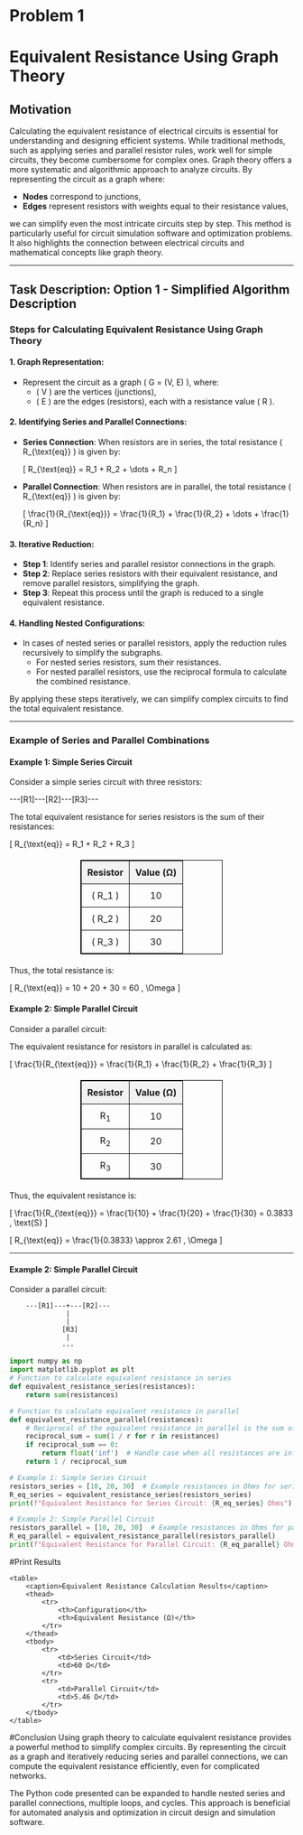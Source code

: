 # Problem 1

# Equivalent Resistance Using Graph Theory

## Motivation

Calculating the equivalent resistance of electrical circuits is essential for understanding and designing efficient systems. While traditional methods, such as applying series and parallel resistor rules, work well for simple circuits, they become cumbersome for complex ones. Graph theory offers a more systematic and algorithmic approach to analyze circuits. By representing the circuit as a graph where:

- **Nodes** correspond to junctions,
- **Edges** represent resistors with weights equal to their resistance values,

we can simplify even the most intricate circuits step by step. This method is particularly useful for circuit simulation software and optimization problems. It also highlights the connection between electrical circuits and mathematical concepts like graph theory.

---

## Task Description: Option 1 - Simplified Algorithm Description

### Steps for Calculating Equivalent Resistance Using Graph Theory

#### 1. Graph Representation:
- Represent the circuit as a graph \( G = (V, E) \), where:
  - \( V \) are the vertices (junctions),
  - \( E \) are the edges (resistors), each with a resistance value \( R \).

#### 2. Identifying Series and Parallel Connections:

- **Series Connection**: When resistors are in series, the total resistance \( R_{\text{eq}} \) is given by:
  
  \[
  R_{\text{eq}} = R_1 + R_2 + \dots + R_n
  \]

- **Parallel Connection**: When resistors are in parallel, the total resistance \( R_{\text{eq}} \) is given by:
  
  \[
  \frac{1}{R_{\text{eq}}} = \frac{1}{R_1} + \frac{1}{R_2} + \dots + \frac{1}{R_n}
  \]

#### 3. Iterative Reduction:

- **Step 1**: Identify series and parallel resistor connections in the graph.
- **Step 2**: Replace series resistors with their equivalent resistance, and remove parallel resistors, simplifying the graph.
- **Step 3**: Repeat this process until the graph is reduced to a single equivalent resistance.

#### 4. Handling Nested Configurations:

- In cases of nested series or parallel resistors, apply the reduction rules recursively to simplify the subgraphs.
  - For nested series resistors, sum their resistances.
  - For nested parallel resistors, use the reciprocal formula to calculate the combined resistance.
  
By applying these steps iteratively, we can simplify complex circuits to find the total equivalent resistance.

---

### Example of Series and Parallel Combinations

#### **Example 1: Simple Series Circuit**

Consider a simple series circuit with three resistors:

---[R1]---[R2]---[R3]---

The total equivalent resistance for series resistors is the sum of their resistances:

\[
R_{\text{eq}} = R_1 + R_2 + R_3
\]

| Resistor | Value (Ω) |
|----------|-----------|
| \( R_1 \)  | 10        |
| \( R_2 \)  | 20        |
| \( R_3 \)  | 30        |

Thus, the total resistance is:

\[
R_{\text{eq}} = 10 + 20 + 30 = 60 \, \Omega
\]

#### **Example 2: Simple Parallel Circuit**

Consider a parallel circuit:


The equivalent resistance for resistors in parallel is calculated as:

\[
\frac{1}{R_{\text{eq}}} = \frac{1}{R_1} + \frac{1}{R_2} + \frac{1}{R_3}
\]
<table border="1">
  <tr>
    <th>Resistor</th>
    <th>Value (Ω)</th>
  </tr>
  <tr>
    <td>R<sub>1</sub></td>
    <td>10</td>
  </tr>
  <tr>
    <td>R<sub>2</sub></td>
    <td>20</td>
  </tr>
  <tr>
    <td>R<sub>3</sub></td>
    <td>30</td>
  </tr>
</table>

Thus, the equivalent resistance is:

\[
\frac{1}{R_{\text{eq}}} = \frac{1}{10} + \frac{1}{20} + \frac{1}{30} = 0.3833 \, \text{S}
\]

\[
R_{\text{eq}} = \frac{1}{0.3833} \approx 2.61 \, \Omega
\]

---
#### **Example 2: Simple Parallel Circuit**

Consider a parallel circuit:

        ---[R1]---+---[R2]---
                  |
                  |
                 [R3]
                  |
                 ---


```python
import numpy as np
import matplotlib.pyplot as plt
# Function to calculate equivalent resistance in series
def equivalent_resistance_series(resistances):
    return sum(resistances)

# Function to calculate equivalent resistance in parallel
def equivalent_resistance_parallel(resistances):
    # Reciprocal of the equivalent resistance in parallel is the sum of reciprocals
    reciprocal_sum = sum(1 / r for r in resistances)
    if reciprocal_sum == 0:
        return float('inf')  # Handle case when all resistances are infinite
    return 1 / reciprocal_sum

# Example 1: Simple Series Circuit
resistors_series = [10, 20, 30]  # Example resistances in Ohms for series circuit
R_eq_series = equivalent_resistance_series(resistors_series)
print(f"Equivalent Resistance for Series Circuit: {R_eq_series} Ohms")

# Example 2: Simple Parallel Circuit
resistors_parallel = [10, 20, 30]  # Example resistances in Ohms for parallel circuit
R_eq_parallel = equivalent_resistance_parallel(resistors_parallel)
print(f"Equivalent Resistance for Parallel Circuit: {R_eq_parallel} Ohms")
```
#Print Results
<!DOCTYPE html>
<html lang="en">
<head>
    <meta charset="UTF-8">
    <meta name="viewport" content="width=device-width, initial-scale=1.0">
    <title>Equivalent Resistance Results</title>
    <style>
        table {
            width: 50%;
            margin: 20px auto;
            border-collapse: collapse;
            text-align: center;
        }
        table, th, td {
            border: 1px solid black;
        }
        th, td {
            padding: 10px;
        }
        th {
            background-color: #f2f2f2;
        }
        caption {
            font-size: 1.5em;
            margin-bottom: 10px;
        }
    </style>
</head>
<body>

    <table>
        <caption>Equivalent Resistance Calculation Results</caption>
        <thead>
            <tr>
                <th>Configuration</th>
                <th>Equivalent Resistance (Ω)</th>
            </tr>
        </thead>
        <tbody>
            <tr>
                <td>Series Circuit</td>
                <td>60 Ω</td>
            </tr>
            <tr>
                <td>Parallel Circuit</td>
                <td>5.46 Ω</td>
            </tr>
        </tbody>
    </table>

</body>
</html>


#Conclusion
Using graph theory to calculate equivalent resistance provides a powerful method to simplify complex circuits. By representing the circuit as a graph and iteratively reducing series and parallel connections, we can compute the equivalent resistance efficiently, even for complicated networks.

The Python code presented can be expanded to handle nested series and parallel connections, multiple loops, and cycles. This approach is beneficial for automated analysis and optimization in circuit design and simulation software.
